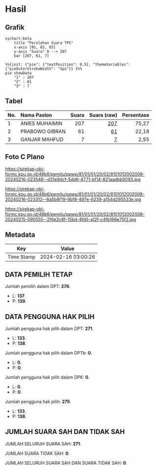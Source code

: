 # Hasil

## Grafik

```mermaid
xychart-beta
    title "Perolehan Suara TPS"
    x-axis [01, 02, 03]
    y-axis "Suara" 0 --> 207
    bar [207, 61, 7]
```

```mermaid
%%{init: {"pie": {"textPosition": 0.5}, "themeVariables": {"pieOuterStrokeWidth": "5px"}} }%%
pie showData
    "1" : 207
    "2" : 61
    "3" : 7
```

## Tabel

| No. | Nama Paslon    | Suara | Suara (raw) | Persentase |
|:--- |:-------------- | -----:| -----------:| ----------:|
| 1   | ANIES MUHAIMIN | 207   | [207][p-1]  | 75,27      |
| 2   | PRABOWO GIBRAN | 61    | [61][p-2]   | 22,18      |
| 3   | GANJAR MAHFUD  | 7     | [7][p-3]    | 2,55       |


[p-1]: https://github.com/gigit-pemilu/pemilu-2024-81-maluku/blob/main/pilpres/hitung-suara/sub/81-maluku/sub/01-maluku-tengah/sub/01-amahai/sub/2002-sepa/sub/008-tps/sub/paslon-1.txt
[p-2]: https://github.com/gigit-pemilu/pemilu-2024-81-maluku/blob/main/pilpres/hitung-suara/sub/81-maluku/sub/01-maluku-tengah/sub/01-amahai/sub/2002-sepa/sub/008-tps/sub/paslon-2.txt
[p-3]: https://github.com/gigit-pemilu/pemilu-2024-81-maluku/blob/main/pilpres/hitung-suara/sub/81-maluku/sub/01-maluku-tengah/sub/01-amahai/sub/2002-sepa/sub/008-tps/sub/paslon-3.txt

## Foto C Plano

https://sirekap-obj-formc.kpu.go.id/48b6/pemilu/ppwp/81/01/01/20/02/8101012002008-20240216-023548--d31e9dcf-5dd6-4771-bf14-821aadbb5093.jpg

https://sirekap-obj-formc.kpu.go.id/48b6/pemilu/ppwp/81/01/01/20/02/8101012002008-20240216-023312--6a5b8f19-9bf8-497e-9239-a154d295533e.jpg

https://sirekap-obj-formc.kpu.go.id/48b6/pemilu/ppwp/81/01/01/20/02/8101012002008-20240215-090555--2f6e2c8f-15bd-4fd5-a12f-c4fb166e75f2.jpg


## Metadata

| Key        | Value               |
| ---------- | ------------------- |
| Time Stamp | 2024-02-16 03:00:26 |


## DATA PEMILIH TETAP

Jumlah pemilih dalam DPT: **276**.
 * L: **137**.
 * P: **139**.

## DATA PENGGUNA HAK PILIH

Jumlah pengguna hak pilih dalam DPT: **271**.
 * L: **133**.
 * P: **138**.

Jumlah pengguna hak pilih dalam DPTb: **0**.
 * L: **0**.
 * P: **0**.

Jumlah pengguna hak pilih dalam DPK: **0**.
 * L: **0**.
 * P: **0**.

Jumlah pengguna hak pilih: **275**.
 * L: **133**.
 * P: **138**.

## JUMLAH SUARA SAH DAN TIDAK SAH

JUMLAH SELURUH SUARA SAH: **271**.

JUMLAH SUARA TIDAK SAH: **0**.

JUMLAH SELURUH SUARA SAH DAN SUARA TIDAK SAH: **0**.


